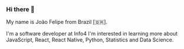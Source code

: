 ### Hi there 👋
My name is João Felipe from Brazil [🇧🇷]. 

I'm a software developer at Info4 
I'm interested in learning more about JavaScript, React, React Native, Python, Statistics and Data Science.
<!--
**brjoaof/brjoaof** is a ✨ _special_ ✨ repository because its `README.md` (this file) appears on your GitHub profile.

Here are some ideas to get you started:

- 🔭 I’m currently working on ...
- 🌱 I’m currently learning ...
- 👯 I’m looking to collaborate on ...
- 🤔 I’m looking for help with ...
- 💬 Ask me about ...
- 📫 How to reach me: ...
- 😄 Pronouns: ...
- ⚡ Fun fact: ...
-->
